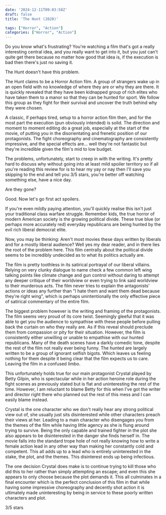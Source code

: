 ```yaml
---
date: '2024-12-11T09:03:58Z'
draft: false
title: 'The Hunt (2020)'

tags: ["Horror", "Action"]
categories: ["Horror", "Action"]
---
```


Do you know what's frustrating? You're watching a film that's got a really interesting central idea, and you really want to get into it, but you just can't quite get there because no matter how good that idea is, if the execution is bad then there's just no saving it.

The Hunt doesn't have this problem.

The Hunt claims to be a Horror Action film. A group of strangers wake up in an open field with no knowledge of where they are or why they are there. It is quickly revealed that they have been kidnapped group of rich elites who have taken them to a manor so that they can be hunted for sport. We follow this group as they fight for their survival and uncover the truth behind why they were chosen.

A classic, if perhaps tired, setup to a horror action film then, and for the most part the execution (pun obviously intended) is solid. The direction and moment to moment editing do a great job, especially at the start of the movie, of putting you in the disorientating and frenetic position of our protagonists. The fight choreography and cinematography are consistently impressive, and the special effects are... well they're not fantastic but they're incredible given the film's mid to low budget.

The problems, unfortunately, start to creep in with the writing. It's pretty hard to discuss why without going into at least mild spoiler territory so if all you're reading this review for is to hear my yay or nay then I'll save you skipping to the end and tell you 3/5 stars, you're better off watching something else, have a nice day.

Are they gone?

Good. Now let's go first act spoilers.

If you're even mildly paying attention, you'll quickly realise this isn't just your traditional class warfare struggle. Remember kids, the true horror of modern American society is the growing political divide. These true blue (or perhaps more accurately red) everyday republicans are being hunted by the evil rich liberal democrat elite.

Now, you may be thinking: Aren't most movies these days written by liberals and for a mostly liberal audience? Well yes my dear reader, and in there lies the root of the problem here. This film centrally about the political divide seems to be incredibly undecided as to what its politics actually are.

The film is pretty toothless in its satirical portrayal of our liberal villains. Relying on very clunky dialogue to name check a few common left wing talking points like climate change and gun control without daring to attempt any deeper critique of their worldview or even trying to link said worldview to their murderous acts. The film never tries to explain the antagonists’ actions or ideas any further than "I hate them and want them dead because they're right wing", which is perhaps unintentionally the only effective piece of satirical commentary of the entire film.

The biggest problem however is the writing and framing of the protagonists. The film seems very proud of its core twist. Seemingly gleeful that it was able to get you the audience to sympathise with these people before pulling back the curtain on who they really are. As if this reveal should preclude them from compassion or pity for their situation. However, the film is consistently either unwilling or unable to empathise with our hunted republicans. Many of the death scenes have a darkly comedic tone, despite the rest of the film not really ever being funny. The hunted are largely written to be a group of ignorant selfish bigots. Which leaves us feeling nothing for them despite it being clear that the film expects us to care. Leaving the film in a confused limbo.

This unfortunately holds true for our main protagonist Crystal played by Betty Gilpin, who is spectacular while in her action heroine role during the fight scenes as previously stated but is flat and uninteresting the rest of the time. However, I am reluctant to blame Betty for this when I've got the writer and director right there who planned out the rest of this mess and I can easily blame instead.

Crystal is the one character who we don't really hear any strong political view out of, she usually just sits disinterested while other characters preach their views at her. Leading to a main character who disengages you from the themes of the film while having little agency as she is flung around trying to survive. Being the only capable and trained fighter in the plot she also appears to be disinterested in the danger she finds herself in. The movie falls into the standard trope hole of not really knowing how to write a female action lead in any other way than making her constantly cold and competent. This all adds up to a lead who is entirely uninterested in the stake, the plot, and the themes. This disinterest ends up being infectious. 

The one decision Crystal does make is to continue trying to kill those who did this to her rather than simply attempting an escape; and even this she appears to only choose because the plot demands it. This all culminates in a final encounter which is the perfect conclusion of this film in that while having some impressive choreography and decently shot action it is ultimately made uninteresting by being in service to these poorly written characters and plot.

3/5 stars
